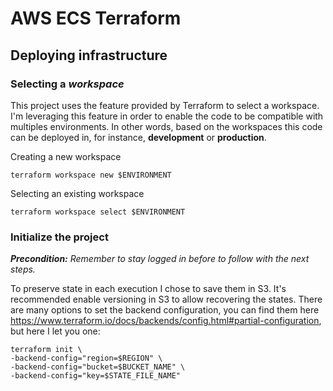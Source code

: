# AWS ECS Terraform

## Deploying infrastructure

### Selecting a _workspace_
This project uses the feature provided by Terraform to select a workspace. I'm leveraging this feature in order to enable the code to be compatible with multiples environments. In other words, based on the workspaces this code can be deployed in, for instance, **development** or **production**. 

Creating a new workspace
```
terraform workspace new $ENVIRONMENT
```

Selecting an existing workspace
```
terraform workspace select $ENVIRONMENT
```

### Initialize the project

_**Precondition:** Remember to stay logged in before to follow with the next steps._

To preserve state in each execution I chose to save them in S3. It's recommended enable versioning in S3 to allow recovering the states.
There are many options to set the backend configuration, you can find them here https://www.terraform.io/docs/backends/config.html#partial-configuration,
but here I let you one:

```
terraform init \
-backend-config="region=$REGION" \ 
-backend-config="bucket=$BUCKET_NAME" \ 
-backend-config="key=$STATE_FILE_NAME"

```